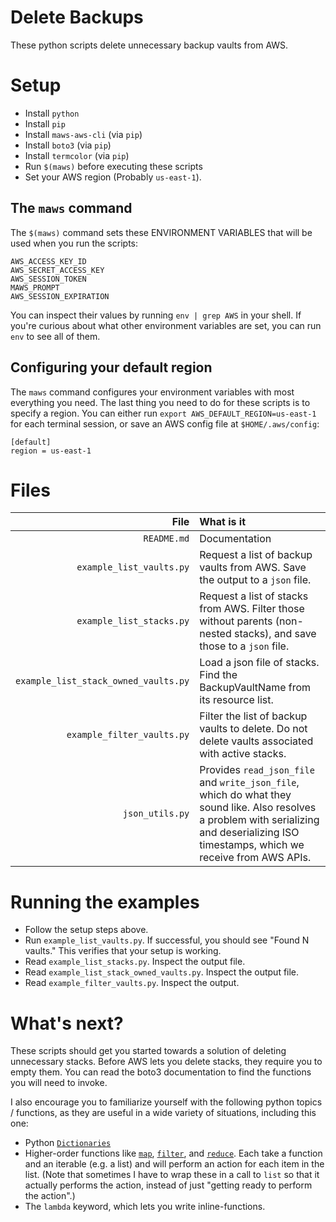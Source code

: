 # Delete Backups

These python scripts delete unnecessary backup vaults from AWS.

# Setup

- Install `python`
- Install `pip`
- Install `maws-aws-cli` (via `pip`)
- Install `boto3` (via `pip`)
- Install `termcolor` (via `pip`)
- Run `$(maws)` before executing these scripts
- Set your AWS region (Probably `us-east-1`).

## The `maws` command

The `$(maws)` command sets these ENVIRONMENT VARIABLES that will be used when you run the scripts:

```
AWS_ACCESS_KEY_ID
AWS_SECRET_ACCESS_KEY
AWS_SESSION_TOKEN
MAWS_PROMPT
AWS_SESSION_EXPIRATION
```

You can inspect their values by running `env | grep AWS` in your shell. If you're curious about what other environment variables are set, you can run `env` to see all of them.

## Configuring your default region

The `maws` command configures your environment variables with most everything you need. The last thing you need to do for these scripts is to specify a region. You can either run `export AWS_DEFAULT_REGION=us-east-1` for each terminal session, or save an AWS config file at `$HOME/.aws/config`:

```
[default]
region = us-east-1
```

# Files

|                                 File | What is it                                                                                                                                                                                 |
| -----------------------------------: | :----------------------------------------------------------------------------------------------------------------------------------------------------------------------------------------- |
|                          `README.md` | Documentation                                                                                                                                                                              |
|             `example_list_vaults.py` | Request a list of backup vaults from AWS. Save the output to a `json` file.                                                                                                                |
|             `example_list_stacks.py` | Request a list of stacks from AWS. Filter those without parents (non-nested stacks), and save those to a `json` file.                                                                      |
| `example_list_stack_owned_vaults.py` | Load a json file of stacks. Find the BackupVaultName from its resource list.                                                                                                               |
|           `example_filter_vaults.py` | Filter the list of backup vaults to delete. Do not delete vaults associated with active stacks.                                                                                            |
|                      `json_utils.py` | Provides `read_json_file` and `write_json_file`, which do what they sound like. Also resolves a problem with serializing and deserializing ISO timestamps, which we receive from AWS APIs. |

# Running the examples

- Follow the setup steps above.
- Run `example_list_vaults.py`. If successful, you should see "Found N vaults." This verifies that your setup is working.
- Read `example_list_stacks.py`. Inspect the output file.
- Read `example_list_stack_owned_vaults.py`. Inspect the output file.
- Read `example_filter_vaults.py`. Inspect the output.

# What's next?

These scripts should get you started towards a solution of deleting unnecessary stacks. Before AWS lets you delete stacks, they require you to empty them. You can read the boto3 documentation to find the functions you will need to invoke.

I also encourage you to familiarize yourself with the following python topics / functions, as they are useful in a wide variety of situations, including this one:

- Python [`Dictionaries`](https://docs.python.org/3/tutorial/datastructures.html#dictionaries)
- Higher-order functions like [`map`](https://docs.python.org/3/library/functions.html#map), [`filter`](https://docs.python.org/3/library/functions.html#filter), and [`reduce`](https://docs.python.org/3/library/functools.html#functools.reduce). Each take a function and an iterable (e.g. a list) and will perform an action for each item in the list. (Note that sometimes I have to wrap these in a call to `list` so that it actually performs the action, instead of just "getting ready to perform the action".)
- The `lambda` keyword, which lets you write inline-functions.
